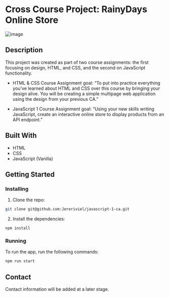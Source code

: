 # Cross Course Project: RainyDays Online Store

![image](https://jereriviel.github.io/portfolio/assets/img/thumbnail_rainydays.webp)

## Description

This project was created as part of two course assignments: the first focusing on design, HTML, and CSS, and the second on JavaScript functionality.

- HTML & CSS Course Assignment goal: “To put into practice everything you’ve learned about HTML and CSS over this course by bringing your design alive. You will be creating a simple multipage web application using the design from your previous CA.”

- JavaScript 1 Course Assignment goal: “Using your new skills writing JavaScript, create an interactive online store to display products from an API endpoint.”


## Built With

- HTML
- CSS
- JavaScript (Vanilla)

## Getting Started

### Installing

1. Clone the repo:

```bash
git clone git@github.com:Jereriviel/javascript-1-ca.git
```

2. Install the dependencies:

```
npm install
```

### Running

To run the app, run the following commands:

```bash
npm run start
```

## Contact

Contact information will be added at a later stage.

